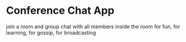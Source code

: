 # Conference Chat App
join a room and group chat with all members inside the room 
for fun, for learning, for gossip, for broadcasting 
